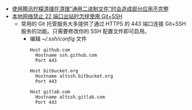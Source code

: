 - [使用腾讯柠檬清理在清理“通用二进制文件“时会造成部分应用不完整](https://github.com/Tencent/lemon-cleaner/issues/40)
- [本地网络禁止 22 端口出站时怎样使用 Git+SSH](https://jshih.dev/2016/02/24/git-ssh-with-port-22-outbound-blocked.html)
	- 常用的 Git 托管服务大多提供了通过 HTTPS 的 443 端口连接 Git+SSH 服务的功能。只需要修改你的 SSH 配置文件即可启用。
		- 编辑 *~/.ssh/config* 文件
		  ```
		  Host github.com
		    Hostname ssh.github.com
		    Port 443
		  
		  Host bitbucket.org
		    Hostname altssh.bitbucket.org
		    Port 443
		  
		  Host gitlab.com
		    Hostname altssh.gitlab.com
		    Port 443
		  ```